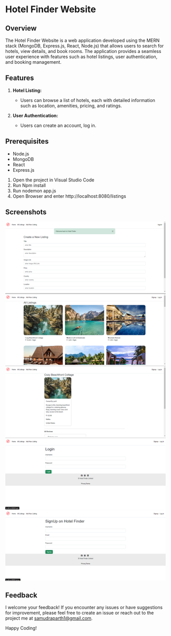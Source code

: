 # Hotel Finder Website

## Overview

The Hotel Finder Website is a web application developed using the MERN stack (MongoDB, Express.js, React, Node.js) that allows users to search for hotels, view details, and book rooms. The application provides a seamless user experience with features such as hotel listings, user authentication, and booking management.
## Features

1. **Hotel Listing:**
   - Users can browse a list of hotels, each with detailed information such as location, amenities, pricing, and ratings.

2. **User Authentication:**
   - Users can create an account, log in.



## Prerequisites

- Node.js
- MongoDB
- React
- Express.js


1. Open the project in Visual Studio Code
2. Run Npm install
3. Run nodemon app.js
4. Open Browser and enter http://localhost:8080/listings

## Screenshots

![Listings Page](./images/1.png)
![Listing Details](./images/2.png)
![Create New Listing](./images/3.png)
![Login](./images/4.png)
![SignUP](./images/5.png)

## Feedback

I welcome your feedback! If you encounter any issues or have suggestions for improvement, please feel free to create an issue or reach out to the project me at samudraparth1@gmail.com.

Happy Coding!
